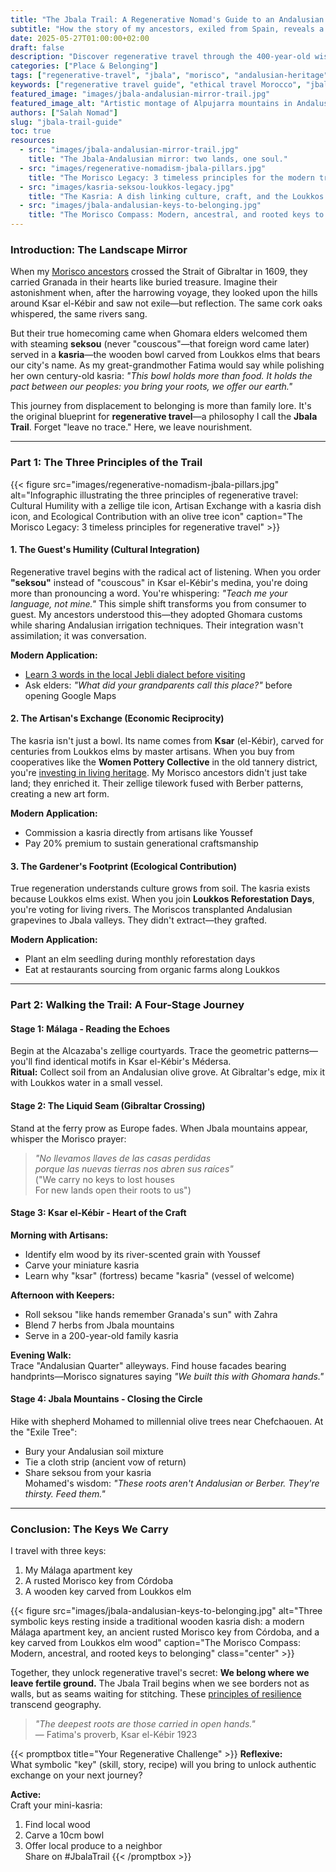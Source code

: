 ```yaml
---
title: "The Jbala Trail: A Regenerative Nomad's Guide to an Andalusian Legacy in Morocco"
subtitle: "How the story of my ancestors, exiled from Spain, reveals a timeless path for ethical travel"
date: 2025-05-27T01:00:00+02:00
draft: false
description: "Discover regenerative travel through the 400-year-old wisdom of Morisco exiles. Learn how to walk the Jbala Trail where cultural humility, artisan exchange and ecological contribution transform tourism."
categories: ["Place & Belonging"]
tags: ["regenerative-travel", "jbala", "morisco", "andalusian-heritage", "cultural-integration", "pillar-content"]
keywords: ["regenerative travel guide", "ethical travel Morocco", "jbala mountains", "ksar el-kebir", "morisco history", "seksou", "kasria"]
featured_image: "images/jbala-andalusian-mirror-trail.jpg"
featured_image_alt: "Artistic montage of Alpujarra mountains in Andalusia merging with Jbala hills in Morocco across Gibraltar Strait"
authors: ["Salah Nomad"]
slug: "jbala-trail-guide"
toc: true
resources:
  - src: "images/jbala-andalusian-mirror-trail.jpg"
    title: "The Jbala-Andalusian mirror: two lands, one soul."
  - src: "images/regenerative-nomadism-jbala-pillars.jpg"
    title: "The Morisco Legacy: 3 timeless principles for the modern traveler."
  - src: "images/kasria-seksou-loukkos-legacy.jpg"
    title: "The Kasria: A dish linking culture, craft, and the Loukkos river ecosystem."
  - src: "images/jbala-andalusian-keys-to-belonging.jpg"
    title: "The Morisco Compass: Modern, ancestral, and rooted keys to belonging."
---
```


### Introduction: The Landscape Mirror

When my [Morisco ancestors](/stories-wisdom/morisco-compass/) crossed the Strait of Gibraltar in 1609, they carried Granada in their hearts like buried treasure. Imagine their astonishment when, after the harrowing voyage, they looked upon the hills around Ksar el-Kébir and saw not exile—but reflection. The same cork oaks whispered, the same rivers sang. 

But their true homecoming came when Ghomara elders welcomed them with steaming **seksou** (never "couscous"—that foreign word came later) served in a **kasria**—the wooden bowl carved from Loukkos elms that bears our city's name. As my great-grandmother Fatima would say while polishing her own century-old kasria: *"This bowl holds more than food. It holds the pact between our peoples: you bring your roots, we offer our earth."*

This journey from displacement to belonging is more than family lore. It's the original blueprint for **regenerative travel**—a philosophy I call the **Jbala Trail**. Forget "leave no trace." Here, we leave nourishment.

---

### Part 1: The Three Principles of the Trail

{{< figure src="images/regenerative-nomadism-jbala-pillars.jpg" alt="Infographic illustrating the three principles of regenerative travel: Cultural Humility with a zellige tile icon, Artisan Exchange with a kasria dish icon, and Ecological Contribution with an olive tree icon" caption="The Morisco Legacy: 3 timeless principles for regenerative travel" >}}

#### **1. The Guest's Humility (Cultural Integration)**
Regenerative travel begins with the radical act of listening. When you order **"seksou"** instead of "couscous" in Ksar el-Kébir's medina, you're doing more than pronouncing a word. You're whispering: *"Teach me your language, not mine."* This simple shift transforms you from consumer to guest. My ancestors understood this—they adopted Ghomara customs while sharing Andalusian irrigation techniques. Their integration wasn't assimilation; it was conversation.

**Modern Application:**  
- [Learn 3 words in the local Jebli dialect before visiting](/place-belonging/art-of-seeing/)  
- Ask elders: *"What did your grandparents call this place?"* before opening Google Maps  

#### **2. The Artisan's Exchange (Economic Reciprocity)**
The kasria isn't just a bowl. Its name comes from **Ksar** (el-Kébir), carved for centuries from Loukkos elms by master artisans. When you buy from cooperatives like the **Women Pottery Collective** in the old tannery district, you're [investing in living heritage](/stories-wisdom/ghost-of-ritual-hammam/). My Morisco ancestors didn't just take land; they enriched it. Their zellige tilework fused with Berber patterns, creating a new art form.

**Modern Application:**  
- Commission a kasria directly from artisans like Youssef  
- Pay 20% premium to sustain generational craftsmanship  

#### **3. The Gardener's Footprint (Ecological Contribution)**
True regeneration understands culture grows from soil. The kasria exists because Loukkos elms exist. When you join **Loukkos Reforestation Days**, you're voting for living rivers. The Moriscos transplanted Andalusian grapevines to Jbala valleys. They didn't extract—they grafted.

**Modern Application:**  
- Plant an elm seedling during monthly reforestation days  
- Eat at restaurants sourcing from organic farms along Loukkos  

---

### Part 2: Walking the Trail: A Four-Stage Journey

#### **Stage 1: Málaga - Reading the Echoes**
Begin at the Alcazaba's zellige courtyards. Trace the geometric patterns—you'll find identical motifs in Ksar el-Kébir's Médersa.  
**Ritual:** Collect soil from an Andalusian olive grove. At Gibraltar's edge, mix it with Loukkos water in a small vessel.

#### **Stage 2: The Liquid Seam (Gibraltar Crossing)**
Stand at the ferry prow as Europe fades. When Jbala mountains appear, whisper the Morisco prayer:  
> *"No llevamos llaves de las casas perdidas  
> porque las nuevas tierras nos abren sus raíces"*  
> ("We carry no keys to lost houses  
> For new lands open their roots to us")

#### **Stage 3: Ksar el-Kébir - Heart of the Craft**
**Morning with Artisans:**  
- Identify elm wood by its river-scented grain with Youssef  
- Carve your miniature kasria  
- Learn why "ksar" (fortress) became "kasria" (vessel of welcome)  

**Afternoon with Keepers:**  
- Roll seksou "like hands remember Granada's sun" with Zahra  
- Blend 7 herbs from Jbala mountains  
- Serve in a 200-year-old family kasria  

**Evening Walk:**  
Trace "Andalusian Quarter" alleyways. Find house facades bearing handprints—Morisco signatures saying *"We built this with Ghomara hands."*

#### **Stage 4: Jbala Mountains - Closing the Circle**
Hike with shepherd Mohamed to millennial olive trees near Chefchaouen. At the "Exile Tree":  
- Bury your Andalusian soil mixture  
- Tie a cloth strip (ancient vow of return)  
- Share seksou from your kasria  
Mohamed's wisdom: *"These roots aren't Andalusian or Berber. They're thirsty. Feed them."*

---

### Conclusion: The Keys We Carry

I travel with three keys:  
1. My Málaga apartment key  
2. A rusted Morisco key from Córdoba  
3. A wooden key carved from Loukkos elm  

{{< figure src="images/jbala-andalusian-keys-to-belonging.jpg" alt="Three symbolic keys resting inside a traditional wooden kasria dish: a modern Málaga apartment key, an ancient rusted Morisco key from Córdoba, and a key carved from Loukkos elm wood" caption="The Morisco Compass: Modern, ancestral, and rooted keys to belonging" class="center" >}}

Together, they unlock regenerative travel's secret: **We belong where we leave fertile ground.** The Jbala Trail begins when we see borders not as walls, but as seams waiting for stitching. These [principles of resilience](/money-freedom/jbala-resilience-quartet/) transcend geography.

> *"The deepest roots are those carried in open hands."*  
> — Fatima's proverb, Ksar el-Kébir 1923

{{< promptbox title="Your Regenerative Challenge" >}}
**Reflexive:**  
What symbolic "key" (skill, story, recipe) will you bring to unlock authentic exchange on your next journey?

**Active:**  
Craft your mini-kasria:  
1. Find local wood  
2. Carve a 10cm bowl  
3. Offer local produce to a neighbor  
Share on #JbalaTrail
{{< /promptbox >}}